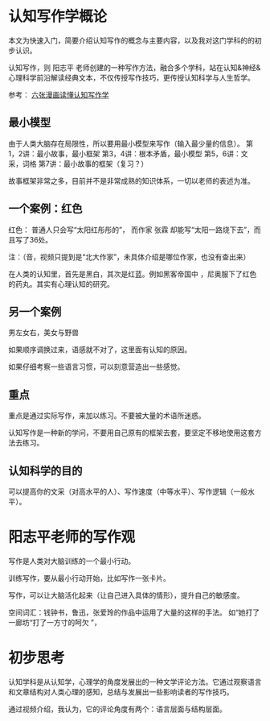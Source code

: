 # 认知写作学概论

本文为快速入门，简要介绍认知写作的概念与主要内容，以及我对这门学科的的初步认识。

认知写作，则 阳志平 老师创建的一种写作方法，融合多个学科，站在认知&神经&心理科学前沿解读经典文本，不仅传授写作技巧，更传授认知科学与人生哲学。

参考：
[六张漫画读懂认知写作学](http://www.sohu.com/a/145518746_380923)

## 最小模型
由于人类大脑存在局限性，所以要用最小模型来写作（输入最少量的信息）。
第1，2讲：最小故事，最小框架
第3，4讲：根本矛盾，最小模型
第5，6讲：文采，词格
第7讲：最小故事的框架（复习？）

故事框架非常之多，目前并不是非常成熟的知识体系，一切以老师的表述为准。

## 一个案例：红色
红色：
普通人只会写“太阳红彤彤的”， 而作家 张霖 却能写“太阳一路烧下去”，而且写了36处。

注：（音，视频只提到是“北大作家”，未具体介绍是哪位作家，也没有查出来）

在人类的认知里，首先是黑白，其次是红蓝。例如黑客帝国中 ，尼奥服下了红色的药丸。其实有心理认知的研究。

## 另一个案例

男左女右，美女与野兽

如果顺序调换过来，语感就不对了，这里面有认知的原因。

如果仔细考察一些语言习惯，可以刻意营造出一些感觉。

## 重点
重点是通过实际写作，来加以练习。不要被大量的术语所迷惑。

认知写作是一种新的学问，不要用自己原有的框架去套，要坚定不移地使用这套方法去练习。

## 认知科学的目的
可以提高你的文采（对高水平的人）、写作速度（中等水平）、写作逻辑（一般水平）。


# 阳志平老师的写作观
写作是人类对大脑训练的一个最小行动。

训练写作，要从最小行动开始，比如写作一张卡片。

写作，可以让大脑活化起来（让自己进入具体的情形），提升自己的敏感度。

空间词汇：钱钟书，鲁迅，张爱玲的作品中运用了大量的这样的手法。 如“她打了一廊坊“打了一方寸的呵欠 ”， 





# 初步思考
认知学科是从认知学，心理学的角度发展出的一种文学评论方法。它通过观察语言和文章结构对人类心理的感知，总结与发展出一些影响读者的写作技巧。

通过视频介绍，我认为，它的评论角度有两个：语言层面与结构层面。
